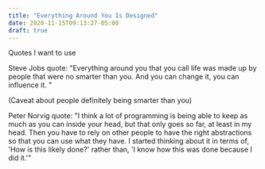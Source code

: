```yaml
---
title: "Everything Around You Is Designed"
date: 2020-11-15T09:13:27-05:00
draft: true
---
```



Quotes I want to use


Steve Jobs quote:
"Everything around you that you call life was made up by people that were no smarter than you. And you can change it, you can influence it. "

(Caveat about people definitely being smarter than you)

Peter Norvig quote:
"I think a lot of programming is being able to keep as much as you can inside your head, but that only goes so far, at least in my head. Then you have to rely on other people to have the right abstractions so that you can use what they have. I started thinking about it in terms of, 'How is this likely done?' rather than, 'I know how this was done because I did it.'"

